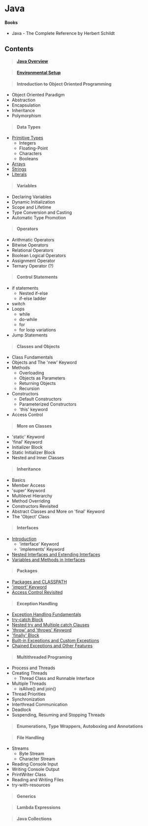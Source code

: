 # Java

#### Books
* Java - The Complete Reference by Herbert Schildt

## Contents

> #### [Java Overview](01-Java-Overview/Java-Overview.md)

> #### [Environmental Setup](02-Environmental-Setup/Environmental-Setup.md)

> #### Introduction to Object Oriented Programming
* Object Oriented Paradigm
* Abstraction
* Encapsulation
* Inheritance
* Polymorphism

> #### Data Types
* [Primitive Types](04-Data-Types/01-Primitive-Types.md)
  * Integers
  * Floating-Point
  * Characters
  * Booleans
* [Arrays](04-Data-Types/02-Arrays.md)
* [Strings](04-Data-Types/03-Strings.md)
* [Literals](04-Data-Types/04-Literals.md)

> #### Variables
* Declaring Variables
* Dynamic Initialization
* Scope and Lifetime
* Type Conversion and Casting
* Automatic Type Promotion

> #### Operators
* Arithmatic Operators
* Bitwise Operators
* Relational Operators
* Boolean Logical Operators
* Assignment Operator
* Ternary Operator (?)

> #### Control Statements
* if statements
  * Nested if-else
  * if-else ladder
* switch
* Loops
  * while
  * do-while
  * for
  * for loop variations
* Jump Statements

> #### Classes and Objects
* Class Fundamentals
* Objects and The 'new' Keyword
* Methods
  * Overloading
  * Objects as Parameters
  * Returning Objects
  * Recursion
* Constructors
  * Default Constructors
  * Parameterized Constructors
  * 'this' keyword
* Access Control

> #### More on Classes
* 'static' Keyword
* 'final' Keyword
* Initializer Block
* Static Initializer Block
* Nested and Inner Classes

> #### Inheritance
* Basics
* Member Access
* 'super' Keyword
* Multilevel Hierarchy
* Method Overriding
* Constructors Revisited
* Abstract Classes and More on 'final' Keyword
* The 'Object' Class

> #### Interfaces
* [Introduction](11-Interfaces/01-Introduction.md)
  * 'interface' Keyword
  * 'implements' Keyword
* [Nested Interfaces and Extending Interfaces](11-Interfaces/02-Nested-Interface-And-Extending-Interface.md)
* [Variables and Methods in Interfaces](11-Interfaces/03-Variables-And-Methods.md)

> #### Packages
* [Packages and CLASSPATH](12-Packages/01-Packages-and-CLASSPATH.md)
* ['import' Keyword](12-Packages/02-import-Keyword.md)
* [Access Control Revisited](12-Packages/03-Access-Control-Revisited.md)

> #### Exception Handling
* [Exception Handling Fundamentals](13-Exception-Handling/01-Exception-Handling-Fundamentals.md)
* [try-catch Block](13-Exception-Handling/02-try-catch-Block.md)
* [Nested try and Multiple catch Clauses](13-Exception-Handling/03-Nested-try-and-Mutiple-catch-Clauses.md)
* ['throw' and 'throws' Keyword](13-Exception-Handling/04-throw-and-throws-Keyword.md)
* ['finally' Block](13-Exception-Handling/05-finally-Keyword.md)
* [Built-in Exceptions and Custom Exceptions](13-Exception-Handling/06-Built-in-Exceptions-and-Custom-Exceptions.md)
* [Chained Exceptions and Other Features](13-Exception-Handling/07-Chained-Exception-and-Other-Features.md)

> #### Multithreaded Programing
* Process and Threads
* Creating Threads
  * Thread Class and Runnable Interface
* Multiple Threads
  * isAlive() and join()
* Thread Priorities
* Synchronization
* Interthread Communication
* Deadlock
* Suspending, Resuming and Stopping Threads

> #### Enumerations, Type Wrappers, Autoboxing and Annotations

> #### File Handling
* Streams
  * Byte Stream
  * Character Stream
* Reading Console Input
* Writing Console Output
* PrintWriter Class
* Reading and Writing Files
* try-with-resources

> #### Generics

> #### Lambda Expressions

> #### Java Collections